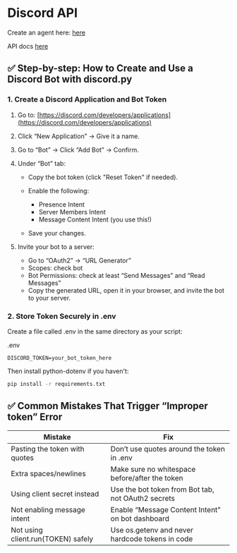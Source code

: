 # Discord API

Create an agent here: [here](https://discord.com/developers/applications)

API docs [here](https://discordpy.readthedocs.io/)


## ✅ Step-by-step: How to Create and Use a Discord Bot with discord.py

### 1. Create a Discord Application and Bot Token

1. Go to: [https://discord.com/developers/applications](https://discord.com/developers/applications)

2. Click “New Application” → Give it a name.

3. Go to “Bot” → Click “Add Bot” → Confirm.

4. Under “Bot” tab:

   * Copy the bot token (click "Reset Token" if needed).
   * Enable the following:

     * Presence Intent
     * Server Members Intent
     * Message Content Intent (you use this!)
   * Save your changes.

5. Invite your bot to a server:

   * Go to “OAuth2” → “URL Generator”
   * Scopes: check bot
   * Bot Permissions: check at least “Send Messages” and “Read Messages”
   * Copy the generated URL, open it in your browser, and invite the bot to your server.


### 2. Store Token Securely in .env

Create a file called .env in the same directory as your script:

.env

```env
DISCORD_TOKEN=your_bot_token_here
```

Then install python-dotenv if you haven't:

```bash
pip install -r requirements.txt
```

## ✅ Common Mistakes That Trigger “Improper token” Error

| Mistake                            | Fix                                                |
| ---------------------------------- | -------------------------------------------------- |
| Pasting the token with quotes      | Don’t use quotes around the token in .env          |
| Extra spaces/newlines              | Make sure no whitespace before/after the token     |
| Using client secret instead        | Use the bot token from Bot tab, not OAuth2 secrets |
| Not enabling message intent        | Enable “Message Content Intent” on bot dashboard   |
| Not using client.run(TOKEN) safely | Use os.getenv and never hardcode tokens in code    |

